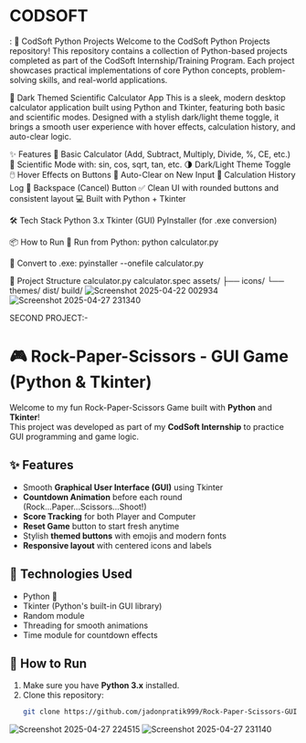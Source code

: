 # CODSOFT
:  🔹 CodSoft Python Projects Welcome to the CodSoft Python Projects repository! This repository contains a collection of Python-based projects completed as part of the CodSoft Internship/Training Program. Each project showcases practical implementations of core Python concepts, problem-solving skills, and real-world applications.

🧮 Dark Themed Scientific Calculator App
This is a sleek, modern desktop calculator application built using Python and Tkinter, featuring both basic and scientific modes. Designed with a stylish dark/light theme toggle, it brings a smooth user experience with hover effects, calculation history, and auto-clear logic.

✨ Features
🔢 Basic Calculator (Add, Subtract, Multiply, Divide, %, CE, etc.)
🧪 Scientific Mode with:
sin, cos, sqrt, tan, etc.
🌗 Dark/Light Theme Toggle
🖱️ Hover Effects on Buttons
🧠 Auto-Clear on New Input
📜 Calculation History Log
🔁 Backspace (Cancel) Button
✅ Clean UI with rounded buttons and consistent layout
💻 Built with Python + Tkinter

🛠️ Tech Stack
Python 3.x
Tkinter (GUI)
PyInstaller (for .exe conversion)

📦 How to Run
🔧 Run from Python:
python calculator.py

💾 Convert to .exe:
pyinstaller --onefile calculator.py

📁 Project Structure
calculator.py
calculator.spec
assets/
 ├── icons/
 └── themes/
dist/
build/
![Screenshot 2025-04-22 002934](https://github.com/user-attachments/assets/5c21811f-c58e-4259-8244-1993b9fb3991)
![Screenshot 2025-04-27 231340](https://github.com/user-attachments/assets/b2ff71b4-b4a8-4b9e-aee2-4bbc13b08031)



SECOND PROJECT:-

# 🎮 Rock-Paper-Scissors - GUI Game (Python & Tkinter)

Welcome to my fun Rock-Paper-Scissors Game built with **Python** and **Tkinter**!  
This project was developed as part of my **CodSoft Internship** to practice GUI programming and game logic.

## ✨ Features

- Smooth **Graphical User Interface (GUI)** using Tkinter
- **Countdown Animation** before each round (Rock...Paper...Scissors...Shoot!)
- **Score Tracking** for both Player and Computer
- **Reset Game** button to start fresh anytime
- Stylish **themed buttons** with emojis and modern fonts
- **Responsive layout** with centered icons and labels

## 🚀 Technologies Used

- Python 🐍
- Tkinter (Python's built-in GUI library)
- Random module
- Threading for smooth animations
- Time module for countdown effects

## 🎯 How to Run

1. Make sure you have **Python 3.x** installed.
2. Clone this repository:
   ```bash
   git clone https://github.com/jadonpratik999/Rock-Paper-Scissors-GUI-Game-Python.git
![Screenshot 2025-04-27 224515](https://github.com/user-attachments/assets/3e5520a4-7c3e-4911-9252-b0e309ba9058)
![Screenshot 2025-04-27 231140](https://github.com/user-attachments/assets/96fb25b6-52ee-4e6a-9d3b-67fbec54f7ed)


